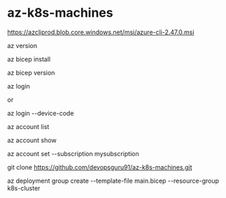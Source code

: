 # az-k8s-machines


https://azcliprod.blob.core.windows.net/msi/azure-cli-2.47.0.msi

az version

az bicep install

az bicep version

az login 

or 

az login --device-code 
			  

az account list


az account show


az account set --subscription mysubscription

git clone https://github.com/devopsguru91/az-k8s-machines.git

az deployment group create --template-file main.bicep --resource-group k8s-cluster
